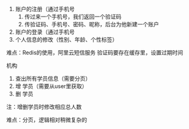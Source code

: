 1. 账户的注册（通过手机号
   1. 传过来一个手机号，我们返回一个验证码
   2. 传验证码、手机号、密码、昵称，后台为他新建一个账户
2. 账户的登录（通过手机号
3. 个人信息的修改（性别、年龄、个性标签）

难点：Redis的使用，阿里云短信服务 验证码要存在缓存里，设置过期时间



机构

1. 查出所有学员信息（需要分页）
2. 增 学员（需要从user里获取）
3. 删 学员

注：增删学员时修改相应总人数

难点：分页，逻辑相对稍微复杂的